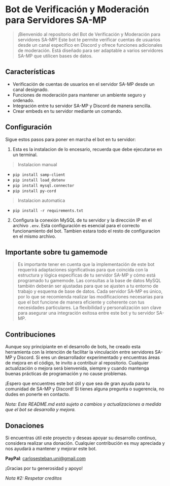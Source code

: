 # Bot de Verificación y Moderación para Servidores SA-MP

> ¡Bienvenido al repositorio del Bot de Verificación y Moderación para servidores SA-MP! Este bot te permite verificar cuentas de usuarios desde un canal específico en Discord y ofrece funciones adicionales de moderación. Está diseñado para ser adaptable a varios servidores SA-MP que utilicen bases de datos.

## Características

- Verificación de cuentas de usuarios en el servidor SA-MP desde un canal designado.
- Funciones de moderación para mantener un ambiente seguro y ordenado.
- Integración entre tu servidor SA-MP y Discord de manera sencilla.
- Crear embeds en tu servidor mediante un comando.

## Configuración

Sigue estos pasos para poner en marcha el bot en tu servidor:

1. Esta es la instalacion de lo encesario, recuerda que debe ejecutarse en un terminal.

> Instalacion manual
- `pip install samp-client`
- `pip install load_dotenv`
- `pip install mysql.connector`
- `pip install py-cord`

> Instalacion automatica
- `pip install -r requirements.txt`

2. Configura la conexión MySQL de tu servidor y la dirección IP en el archivo `.env`. Esta configuración es esencial para el correcto funcionamiento del bot. Tambien estara todo el resto de configuracion en el mismo archivo.

## Importante sobre tu gamemode
> Es importante tener en cuenta que la implementación de este bot requerirá adaptaciones significativas para que coincida con la estructura y lógica específicas de tu servidor SA-MP y cómo está programado tu gamemode. Las consultas a la base de datos MySQL también deberán ser ajustadas para que se ajusten a tu entorno de trabajo y esquema de base de datos. Cada servidor SA-MP es único, por lo que se recomienda realizar las modificaciones necesarias para que el bot funcione de manera eficiente y coherente con tus necesidades particulares. La flexibilidad y personalización son clave para asegurar una integración exitosa entre este bot y tu servidor SA-MP.

## Contribuciones

Aunque soy principiante en el desarrollo de bots, he creado esta herramienta con la intención de facilitar la vinculación entre servidores SA-MP y Discord. Si eres un desarrollador experimentado y encuentras áreas de mejora en el código, te invito a contribuir al repositorio. Cualquier actualización o mejora será bienvenida, siempre y cuando mantenga buenas prácticas de programación y no cause problemas.

¡Espero que encuentres este bot útil y que sea de gran ayuda para tu comunidad de SA-MP y Discord! Si tienes alguna pregunta o sugerencia, no dudes en ponerte en contacto.

*Nota: Este README.md está sujeto a cambios y actualizaciones a medida que el bot se desarrolla y mejora.*

## Donaciones

Si encuentras útil este proyecto y deseas apoyar su desarrollo continuo, considera realizar una donación. Cualquier contribución es muy apreciada y nos ayudará a mantener y mejorar este bot.

**PayPal**: [carlosesteban.uni@gmail.com](mailto:sorac.games@gmail.com)

¡Gracias por tu generosidad y apoyo!

  *Nota #2: Respetar creditos*

